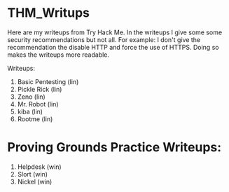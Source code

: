 # THM_Writups
Here are my writeups from Try Hack Me. In the writeups I give some some security recommendations but not all. For example: I don't give the recommendation the disable HTTP and force the use of HTTPS. Doing so makes the writeups more readable.

Writeups:
1. Basic Pentesting (lin)
2. Pickle Rick (lin)
3. Zeno (lin)
4. Mr. Robot (lin)
5. kiba (lin)
6. Rootme (lin)

# Proving Grounds Practice Writeups:

1. Helpdesk (win)
2. Slort (win)
3. Nickel (win)
